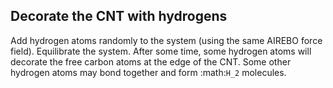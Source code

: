 

Decorate the CNT with hydrogens
-------------------------------

Add hydrogen atoms randomly to the system (using the same
AIREBO force field). Equilibrate the system. After some time, some hydrogen atoms will 
decorate the free carbon atoms at the edge of the CNT. Some 
other hydrogen atoms may bond together and form :math:`H_2` molecules. 


